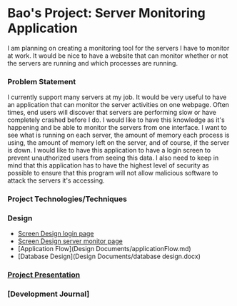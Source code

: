 # Bao's Project: Server Monitoring Application

I am planning on creating a monitoring tool for the servers I have to monitor at work. It would be nice to have a website that can monitor whether or not the servers are running and which processes are running.

### Problem Statement

I currently support many servers at my job. It would be very useful to have an application that can monitor the server activities on one webpage. Often times, end users will discover that servers are performing slow or have completely crashed before I do. I would like to have this knowledge as it's happening and be able to monitor the servers from one interface. I want to see what is running on each server, the amount of memory each process is using, the amount of memory left on the server, and of course, if the server is down. I would like to have this application to have a login screen to prevent unauthorized users from seeing this data. I also need to keep in mind that this application has to have the highest level of security as possible to ensure that this program will not allow malicious software to attack the servers it's accessing. 



### Project Technologies/Techniques

### Design

* [Screen Design login page](images/login.jpg)
* [Screen Design server monitor page](images/serverMonitor_page.jpg)
* [Application Flow](Design Documents/applicationFlow.md)
* [Database Design](Design Documents/database design.docx)

### [Project Presentation](ServerMonitor.pptx)

### [Development Journal]
